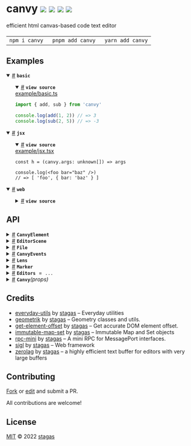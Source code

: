 

<h1>
canvy <a href="https://npmjs.org/package/canvy"><img src="https://img.shields.io/badge/npm-v1.1.0-F00.svg?colorA=000"/></a> <a href="src"><img src="https://img.shields.io/badge/loc-2,974-FFF.svg?colorA=000"/></a> <a href="https://cdn.jsdelivr.net/npm/canvy@1.1.0/dist/canvy.min.js"><img src="https://img.shields.io/badge/brotli-39.3K-333.svg?colorA=000"/></a> <a href="LICENSE"><img src="https://img.shields.io/badge/license-MIT-F0B.svg?colorA=000"/></a>
</h1>

<p></p>

efficient html canvas-based code text editor

<h4>
<table><tr><td title="Triple click to select and copy paste">
<code>npm i canvy </code>
</td><td title="Triple click to select and copy paste">
<code>pnpm add canvy </code>
</td><td title="Triple click to select and copy paste">
<code>yarn add canvy</code>
</td></tr></table>
</h4>

## Examples

<details id="example$basic" title="basic" open><summary><span><a href="#example$basic">#</a></span>  <code><strong>basic</strong></code></summary>  <ul>    <details id="source$basic" title="basic source code" open><summary><span><a href="#source$basic">#</a></span>  <code><strong>view source</strong></code></summary>  <a href="example/basic.ts">example/basic.ts</a>  <p>

```ts
import { add, sub } from 'canvy'

console.log(add(1, 2)) // => 3
console.log(sub(2, 5)) // => -3
```

</p>
</details></ul></details><details id="example$jsx" title="jsx" open><summary><span><a href="#example$jsx">#</a></span>  <code><strong>jsx</strong></code></summary>  <ul>    <details id="source$jsx" title="jsx source code" open><summary><span><a href="#source$jsx">#</a></span>  <code><strong>view source</strong></code></summary>  <a href="example/jsx.tsx">example/jsx.tsx</a>  <p>

```tsx
const h = (canvy.args: unknown[]) => args

console.log(<foo bar="baz" />)
// => [ 'foo', { bar: 'baz' } ]
```

</p>
</details></ul></details><details id="example$web" title="web" open><summary><span><a href="#example$web">#</a></span>  <code><strong>web</strong></code></summary>  <ul>    <details id="source$web" title="web source code" ><summary><span><a href="#source$web">#</a></span>  <code><strong>view source</strong></code></summary>  <a href="example/web.tsx">example/web.tsx</a>  <p>

```tsx
/** @jsxImportSource sigl */
import $ from 'sigl'

import { CanvyElement, EditorScene, File } from 'canvy'

const scene = new EditorScene(document.body)

const Canvy = $.element(CanvyElement)

const canvy = {
  current: null as null | CanvyElement,
}

$.render(
  <Canvy
    ref={canvy}
    scene={scene}
    files={[
      new File({
        value: `\\ hello

\\ world

f()=sin(330);
`,
      }),
    ]}
  />,
  document.body
)

queueMicrotask(() => {
  canvy.current!.$.effect(({ worker }) => {
    worker.postMessage({
      call: 'onmarkers',
      markers: [
        { index: 4, size: 4 },
        { index: 10, size: 3 },
      ],
    })
  })
})
```

</p>
</details></ul></details>


## API

<p>  <details id="CanvyElement$64" title="Class" ><summary><span><a href="#CanvyElement$64">#</a></span>  <code><strong>CanvyElement</strong></code>    </summary>  <a href="src/editor.tsx#L130">src/editor.tsx#L130</a>  <ul>        <p>  <details id="constructor$65" title="Constructor" ><summary><span><a href="#constructor$65">#</a></span>  <code><strong>constructor</strong></code><em>(args)</em>    </summary>  <a href=""></a>  <ul>    <p>  <details id="new CanvyElement$66" title="ConstructorSignature" ><summary><span><a href="#new CanvyElement$66">#</a></span>  <code><strong>new CanvyElement</strong></code><em>()</em>    </summary>    <ul><p><a href="#CanvyElement$64">CanvyElement</a></p>      <p>  <details id="args$67" title="Parameter" ><summary><span><a href="#args$67">#</a></span>  <code><strong>args</strong></code>    </summary>    <ul><p>any  []</p>        </ul></details></p>  </ul></details></p>    </ul></details><details id="$$234" title="Property" ><summary><span><a href="#$$234">#</a></span>  <code><strong>$</strong></code>    </summary>  <a href=""></a>  <ul><p><span>Context</span>&lt;<a href="#CanvyElement$64">CanvyElement</a> &amp; <span>JsxContext</span>&lt;<a href="#CanvyElement$64">CanvyElement</a>&gt; &amp; {<p>    <details id="ctor$238" title="Parameter" ><summary><span><a href="#ctor$238">#</a></span>  <code><strong>ctor</strong></code>    </summary>    <ul><p><a href="#T$181">T</a></p>        </ul></details>  <p><strong></strong>&lt;<span>T</span><span>&nbsp;extends&nbsp;</span>     <span>Class</span>&lt;<a href="#T$181">T</a>&gt;&gt;<em>(ctor)</em>  &nbsp;=&gt;  <ul><span>CleanClass</span>&lt;<a href="#T$181">T</a>&gt;</ul></p>  <details id="ctx$241" title="Parameter" ><summary><span><a href="#ctx$241">#</a></span>  <code><strong>ctx</strong></code>    </summary>    <ul><p><a href="#T$184">T</a></p>        </ul></details>  <p><strong></strong>&lt;<span>T</span>&gt;<em>(ctx)</em>  &nbsp;=&gt;  <ul><span>ElementWrapper</span>&lt;<a href="#T$184">T</a>&gt;</ul></p>  <details id="ctx$244" title="Parameter" ><summary><span><a href="#ctx$244">#</a></span>  <code><strong>ctx</strong></code>    </summary>    <ul><p><a href="#T$187">T</a></p>        </ul></details>  <p><strong></strong>&lt;<span>T</span><span>&nbsp;extends&nbsp;</span>     <span>Reactive</span>&lt;any&gt;&gt;<em>(ctx)</em>  &nbsp;=&gt;  <ul><span>ReactiveWrapper</span>&lt;<a href="#T$187">T</a>&gt;</ul></p></p>} &amp; <span>__module</span> &amp; {<p>  <details id="Boolean$248" title="Property" ><summary><span><a href="#Boolean$248">#</a></span>  <code><strong>Boolean</strong></code>    </summary>  <a href=""></a>  <ul><p>undefined | boolean</p>        </ul></details><details id="Number$247" title="Property" ><summary><span><a href="#Number$247">#</a></span>  <code><strong>Number</strong></code>    </summary>  <a href=""></a>  <ul><p>undefined | number</p>        </ul></details><details id="String$246" title="Property" ><summary><span><a href="#String$246">#</a></span>  <code><strong>String</strong></code>    </summary>  <a href=""></a>  <ul><p>undefined | string</p>        </ul></details></p>}&gt;</p>        </ul></details><details id="_onblur$91" title="Property" ><summary><span><a href="#_onblur$91">#</a></span>  <code><strong>_onblur</strong></code>  <span><span>&nbsp;=&nbsp;</span>  <code>...</code></span>  </summary>  <a href="src/editor.tsx#L181">src/editor.tsx#L181</a>  <ul><p><details id="__type$92" title="Function" ><summary><span><a href="#__type$92">#</a></span>  <em>()</em>    </summary>    <ul>    <p>      <p><strong></strong><em>()</em>  &nbsp;=&gt;  <ul>void</ul></p></p>    </ul></details></p>        </ul></details><details id="_onchange$116" title="Property" ><summary><span><a href="#_onchange$116">#</a></span>  <code><strong>_onchange</strong></code>  <span><span>&nbsp;=&nbsp;</span>  <code>...</code></span>  </summary>  <a href="src/editor.tsx#L234">src/editor.tsx#L234</a>  <ul><p><details id="__type$117" title="Function" ><summary><span><a href="#__type$117">#</a></span>  <em>({ file })</em>    </summary>    <ul>    <p>    {<p>  <details id="file$121" title="Property" ><summary><span><a href="#file$121">#</a></span>  <code><strong>file</strong></code>    </summary>  <a href="src/editor.tsx#L235">src/editor.tsx#L235</a>  <ul><p><a href="#File$13">File</a></p>        </ul></details></p>}  <p><strong></strong><em>({ file })</em>  &nbsp;=&gt;  <ul>void</ul></p></p>    </ul></details></p>        </ul></details><details id="_onedit$110" title="Property" ><summary><span><a href="#_onedit$110">#</a></span>  <code><strong>_onedit</strong></code>  <span><span>&nbsp;=&nbsp;</span>  <code>...</code></span>  </summary>  <a href="src/editor.tsx#L224">src/editor.tsx#L224</a>  <ul><p><details id="__type$111" title="Function" ><summary><span><a href="#__type$111">#</a></span>  <em>({ file })</em>    </summary>    <ul>    <p>    {<p>  <details id="file$115" title="Property" ><summary><span><a href="#file$115">#</a></span>  <code><strong>file</strong></code>    </summary>  <a href="src/editor.tsx#L225">src/editor.tsx#L225</a>  <ul><p><a href="#File$13">File</a></p>        </ul></details></p>}  <p><strong></strong><em>({ file })</em>  &nbsp;=&gt;  <ul>void</ul></p></p>    </ul></details></p>        </ul></details><details id="_onentermarker$139" title="Property" ><summary><span><a href="#_onentermarker$139">#</a></span>  <code><strong>_onentermarker</strong></code>  <span><span>&nbsp;=&nbsp;</span>  <code>...</code></span>  </summary>  <a href="src/editor.tsx#L266">src/editor.tsx#L266</a>  <ul><p><details id="__type$140" title="Function" ><summary><span><a href="#__type$140">#</a></span>  <em>({ marker, markerIndex })</em>    </summary>    <ul>    <p>    {<p>  <details id="marker$145" title="Property" ><summary><span><a href="#marker$145">#</a></span>  <code><strong>marker</strong></code>    </summary>  <a href="src/editor.tsx#L267">src/editor.tsx#L267</a>  <ul><p><a href="#Marker$4">Marker</a></p>        </ul></details><details id="markerIndex$144" title="Property" ><summary><span><a href="#markerIndex$144">#</a></span>  <code><strong>markerIndex</strong></code>    </summary>  <a href="src/editor.tsx#L267">src/editor.tsx#L267</a>  <ul><p>number</p>        </ul></details></p>}  <p><strong></strong><em>({ marker, markerIndex })</em>  &nbsp;=&gt;  <ul>void</ul></p></p>    </ul></details></p>        </ul></details><details id="_onfocus$94" title="Property" ><summary><span><a href="#_onfocus$94">#</a></span>  <code><strong>_onfocus</strong></code>  <span><span>&nbsp;=&nbsp;</span>  <code>...</code></span>  </summary>  <a href="src/editor.tsx#L189">src/editor.tsx#L189</a>  <ul><p><details id="__type$95" title="Function" ><summary><span><a href="#__type$95">#</a></span>  <em>({ id })</em>    </summary>    <ul>    <p>    {<p>  <details id="id$99" title="Property" ><summary><span><a href="#id$99">#</a></span>  <code><strong>id</strong></code>    </summary>  <a href="src/editor.tsx#L190">src/editor.tsx#L190</a>  <ul><p>string</p>        </ul></details></p>}  <p><strong></strong><em>({ id })</em>  &nbsp;=&gt;  <ul>void</ul></p></p>    </ul></details></p>        </ul></details><details id="_onfontsize$122" title="Property" ><summary><span><a href="#_onfontsize$122">#</a></span>  <code><strong>_onfontsize</strong></code>  <span><span>&nbsp;=&nbsp;</span>  <code>...</code></span>  </summary>  <a href="src/editor.tsx#L244">src/editor.tsx#L244</a>  <ul><p><details id="__type$123" title="Function" ><summary><span><a href="#__type$123">#</a></span>  <em>({ fontSize })</em>    </summary>    <ul>    <p>    {<p>  <details id="fontSize$127" title="Property" ><summary><span><a href="#fontSize$127">#</a></span>  <code><strong>fontSize</strong></code>    </summary>  <a href="src/editor.tsx#L245">src/editor.tsx#L245</a>  <ul><p>number</p>        </ul></details></p>}  <p><strong></strong><em>({ fontSize })</em>  &nbsp;=&gt;  <ul>void</ul></p></p>    </ul></details></p>        </ul></details><details id="_onleavemarker$146" title="Property" ><summary><span><a href="#_onleavemarker$146">#</a></span>  <code><strong>_onleavemarker</strong></code>  <span><span>&nbsp;=&nbsp;</span>  <code>...</code></span>  </summary>  <a href="src/editor.tsx#L275">src/editor.tsx#L275</a>  <ul><p><details id="__type$147" title="Function" ><summary><span><a href="#__type$147">#</a></span>  <em>({ marker, markerIndex })</em>    </summary>    <ul>    <p>    {<p>  <details id="marker$151" title="Property" ><summary><span><a href="#marker$151">#</a></span>  <code><strong>marker</strong></code>    </summary>  <a href="src/editor.tsx#L276">src/editor.tsx#L276</a>  <ul><p><a href="#Marker$4">Marker</a></p>        </ul></details><details id="markerIndex$152" title="Property" ><summary><span><a href="#markerIndex$152">#</a></span>  <code><strong>markerIndex</strong></code>    </summary>  <a href="src/editor.tsx#L276">src/editor.tsx#L276</a>  <ul><p>number</p>        </ul></details></p>}  <p><strong></strong><em>({ marker, markerIndex })</em>  &nbsp;=&gt;  <ul>void</ul></p></p>    </ul></details></p>        </ul></details><details id="_onresize$100" title="Property" ><summary><span><a href="#_onresize$100">#</a></span>  <code><strong>_onresize</strong></code>  <span><span>&nbsp;=&nbsp;</span>  <code>...</code></span>  </summary>  <a href="src/editor.tsx#L203">src/editor.tsx#L203</a>  <ul><p><details id="__type$101" title="Function" ><summary><span><a href="#__type$101">#</a></span>  <em>(any)</em>    </summary>    <ul>    <p>    any  <p><strong></strong><em>(any)</em>  &nbsp;=&gt;  <ul>void</ul></p></p>    </ul></details></p>        </ul></details><details id="_onselection$104" title="Property" ><summary><span><a href="#_onselection$104">#</a></span>  <code><strong>_onselection</strong></code>  <span><span>&nbsp;=&nbsp;</span>  <code>...</code></span>  </summary>  <a href="src/editor.tsx#L208">src/editor.tsx#L208</a>  <ul><p><details id="__type$105" title="Function" ><summary><span><a href="#__type$105">#</a></span>  <em>({ text })</em>    </summary>    <ul>    <p>    {<p>  <details id="text$109" title="Property" ><summary><span><a href="#text$109">#</a></span>  <code><strong>text</strong></code>    </summary>  <a href="src/editor.tsx#L209">src/editor.tsx#L209</a>  <ul><p>string</p>        </ul></details></p>}  <p><strong></strong><em>({ text })</em>  &nbsp;=&gt;  <ul>void</ul></p></p>    </ul></details></p>        </ul></details><details id="_onsnapshot$129" title="Property" ><summary><span><a href="#_onsnapshot$129">#</a></span>  <code><strong>_onsnapshot</strong></code>  <span><span>&nbsp;=&nbsp;</span>  <code>...</code></span>  </summary>  <a href="src/editor.tsx#L252">src/editor.tsx#L252</a>  <ul><p><details id="__type$130" title="Function" ><summary><span><a href="#__type$130">#</a></span>  <em>(snapshot)</em>    </summary>    <ul>    <p>    <details id="snapshot$132" title="Parameter" ><summary><span><a href="#snapshot$132">#</a></span>  <code><strong>snapshot</strong></code>    </summary>    <ul><p>any</p>        </ul></details>  <p><strong></strong><em>(snapshot)</em>  &nbsp;=&gt;  <ul>void</ul></p></p>    </ul></details></p>        </ul></details><details id="canvas$82" title="Property" ><summary><span><a href="#canvas$82">#</a></span>  <code><strong>canvas</strong></code>    </summary>  <a href="src/editor.tsx#L169">src/editor.tsx#L169</a>  <ul><p><span>HTMLCanvasElement</span></p>        </ul></details><details id="caret$72" title="Property" ><summary><span><a href="#caret$72">#</a></span>  <code><strong>caret</strong></code>    </summary>  <a href="src/editor.tsx#L141">src/editor.tsx#L141</a>  <ul><p>any</p>        </ul></details><details id="computedRect$204" title="Property" ><summary><span><a href="#computedRect$204">#</a></span>  <code><strong>computedRect</strong></code>    </summary>  <a href=""></a>  <ul><p><span>Rect</span></p>        </ul></details><details id="context$249" title="Property" ><summary><span><a href="#context$249">#</a></span>  <code><strong>context</strong></code>    </summary>  <a href=""></a>  <ul><p><span>ContextClass</span>&lt;<a href="#CanvyElement$64">CanvyElement</a> &amp; <span>JsxContext</span>&lt;<a href="#CanvyElement$64">CanvyElement</a>&gt; &amp; {<p>    <details id="ctor$253" title="Parameter" ><summary><span><a href="#ctor$253">#</a></span>  <code><strong>ctor</strong></code>    </summary>    <ul><p><a href="#T$181">T</a></p>        </ul></details>  <p><strong></strong>&lt;<span>T</span><span>&nbsp;extends&nbsp;</span>     <span>Class</span>&lt;<a href="#T$181">T</a>&gt;&gt;<em>(ctor)</em>  &nbsp;=&gt;  <ul><span>CleanClass</span>&lt;<a href="#T$181">T</a>&gt;</ul></p>  <details id="ctx$256" title="Parameter" ><summary><span><a href="#ctx$256">#</a></span>  <code><strong>ctx</strong></code>    </summary>    <ul><p><a href="#T$184">T</a></p>        </ul></details>  <p><strong></strong>&lt;<span>T</span>&gt;<em>(ctx)</em>  &nbsp;=&gt;  <ul><span>ElementWrapper</span>&lt;<a href="#T$184">T</a>&gt;</ul></p>  <details id="ctx$259" title="Parameter" ><summary><span><a href="#ctx$259">#</a></span>  <code><strong>ctx</strong></code>    </summary>    <ul><p><a href="#T$187">T</a></p>        </ul></details>  <p><strong></strong>&lt;<span>T</span><span>&nbsp;extends&nbsp;</span>     <span>Reactive</span>&lt;any&gt;&gt;<em>(ctx)</em>  &nbsp;=&gt;  <ul><span>ReactiveWrapper</span>&lt;<a href="#T$187">T</a>&gt;</ul></p></p>} &amp; <span>__module</span> &amp; {<p>  <details id="Boolean$263" title="Property" ><summary><span><a href="#Boolean$263">#</a></span>  <code><strong>Boolean</strong></code>    </summary>  <a href=""></a>  <ul><p>undefined | boolean</p>        </ul></details><details id="Number$262" title="Property" ><summary><span><a href="#Number$262">#</a></span>  <code><strong>Number</strong></code>    </summary>  <a href=""></a>  <ul><p>undefined | number</p>        </ul></details><details id="String$261" title="Property" ><summary><span><a href="#String$261">#</a></span>  <code><strong>String</strong></code>    </summary>  <a href=""></a>  <ul><p>undefined | string</p>        </ul></details></p>}&gt;</p>        </ul></details><details id="debug$281" title="Property" ><summary><span><a href="#debug$281">#</a></span>  <code><strong>debug</strong></code>    </summary>  <a href=""></a>  <ul><p>boolean</p>        </ul></details><details id="dispatch$206" title="Property" ><summary><span><a href="#dispatch$206">#</a></span>  <code><strong>dispatch</strong></code>    </summary>  <a href=""></a>  <ul><p><span>Dispatch</span>&lt;<details id="__type$207" title="Function" ><summary><span><a href="#__type$207">#</a></span>  <em>(name, detail, init)</em>    </summary>    <ul>    <p>    <details id="name$211" title="Parameter" ><summary><span><a href="#name$211">#</a></span>  <code><strong>name</strong></code>    </summary>    <ul><p><span>Event</span> | <span>Narrow</span>&lt;<a href="#K$209">K</a>, string&gt;</p>        </ul></details><details id="detail$212" title="Parameter" ><summary><span><a href="#detail$212">#</a></span>  <code><strong>detail</strong></code>    </summary>    <ul><p><a href="#E$210">E</a></p>        </ul></details><details id="init$213" title="Parameter" ><summary><span><a href="#init$213">#</a></span>  <code><strong>init</strong></code>    </summary>    <ul><p><span>CustomEventInit</span>&lt;any&gt;</p>        </ul></details>  <p><strong></strong>&lt;<span>K</span>, <span>E</span>&gt;<em>(name, detail, init)</em>  &nbsp;=&gt;  <ul>any</ul></p></p>    </ul></details>&gt;</p>        </ul></details><details id="editor$74" title="Property" ><summary><span><a href="#editor$74">#</a></span>  <code><strong>editor</strong></code>    </summary>  <a href="src/editor.tsx#L144">src/editor.tsx#L144</a>  <ul><p><span>Editor</span></p>        </ul></details><details id="files$79" title="Property" ><summary><span><a href="#files$79">#</a></span>  <code><strong>files</strong></code>  <span><span>&nbsp;=&nbsp;</span>  <code>[]</code></span>  </summary>  <a href="src/editor.tsx#L164">src/editor.tsx#L164</a>  <ul><p><a href="#File$13">File</a>  []</p>        </ul></details><details id="fixed$205" title="Property" ><summary><span><a href="#fixed$205">#</a></span>  <code><strong>fixed</strong></code>    </summary>  <a href=""></a>  <ul><p>boolean</p>        </ul></details><details id="focused$69" title="Property" ><summary><span><a href="#focused$69">#</a></span>  <code><strong>focused</strong></code>  <span><span>&nbsp;=&nbsp;</span>  <code>false</code></span>  </summary>  <a href="src/editor.tsx#L135">src/editor.tsx#L135</a>  <ul><p>boolean</p>        </ul></details><details id="focusedFile$80" title="Property" ><summary><span><a href="#focusedFile$80">#</a></span>  <code><strong>focusedFile</strong></code>  <span><span>&nbsp;=&nbsp;</span>  <code>...</code></span>  </summary>  <a href="src/editor.tsx#L165">src/editor.tsx#L165</a>  <ul><p><a href="#File$13">File</a></p>        </ul></details><details id="font$83" title="Property" ><summary><span><a href="#font$83">#</a></span>  <code><strong>font</strong></code>    </summary>  <a href="src/editor.tsx#L170">src/editor.tsx#L170</a>  <ul><p>string</p>        </ul></details><details id="fontSize$68" title="Property" ><summary><span><a href="#fontSize$68">#</a></span>  <code><strong>fontSize</strong></code>  <span><span>&nbsp;=&nbsp;</span>  <code>11</code></span>  </summary>  <a href="src/editor.tsx#L134">src/editor.tsx#L134</a>  <ul><p>number</p>        </ul></details><details id="host$233" title="Property" ><summary><span><a href="#host$233">#</a></span>  <code><strong>host</strong></code>    </summary>  <a href=""></a>  <ul><p><a href="#CanvyElement$64">CanvyElement</a></p>        </ul></details><details id="hoveringMarker$138" title="Property" ><summary><span><a href="#hoveringMarker$138">#</a></span>  <code><strong>hoveringMarker</strong></code>    </summary>  <a href="src/editor.tsx#L264">src/editor.tsx#L264</a>  <ul><p><code>null</code> | <a href="#Marker$4">Marker</a></p>        </ul></details><details id="hoveringMarkerIndex$137" title="Property" ><summary><span><a href="#hoveringMarkerIndex$137">#</a></span>  <code><strong>hoveringMarkerIndex</strong></code>    </summary>  <a href="src/editor.tsx#L263">src/editor.tsx#L263</a>  <ul><p><code>null</code> | number</p>        </ul></details><details id="initialValue$70" title="Property" ><summary><span><a href="#initialValue$70">#</a></span>  <code><strong>initialValue</strong></code>    </summary>  <a href="src/editor.tsx#L137">src/editor.tsx#L137</a>  <ul><p>string</p>        </ul></details><details id="isVisible$76" title="Property" ><summary><span><a href="#isVisible$76">#</a></span>  <code><strong>isVisible</strong></code>  <span><span>&nbsp;=&nbsp;</span>  <code>true</code></span>  </summary>  <a href="src/editor.tsx#L147">src/editor.tsx#L147</a>  <ul><p>boolean</p>        </ul></details><details id="layout$202" title="Property" ><summary><span><a href="#layout$202">#</a></span>  <code><strong>layout</strong></code>    </summary>  <a href=""></a>  <ul><p><span>LayoutMixin</span></p>        </ul></details><details id="layoutRect$203" title="Property" ><summary><span><a href="#layoutRect$203">#</a></span>  <code><strong>layoutRect</strong></code>    </summary>  <a href=""></a>  <ul><p><span>Rect</span></p>        </ul></details><details id="matrix$201" title="Property" ><summary><span><a href="#matrix$201">#</a></span>  <code><strong>matrix</strong></code>    </summary>  <a href=""></a>  <ul><p><span>Matrix</span></p>        </ul></details><details id="onedit$218" title="Property" ><summary><span><a href="#onedit$218">#</a></span>  <code><strong>onedit</strong></code>    </summary>    <ul><p><span>EventHandler</span>&lt;<a href="#CanvyElement$64">CanvyElement</a>, <span>CustomEvent</span>&lt;any&gt;&gt;</p>        </ul></details><details id="onentermarker$219" title="Property" ><summary><span><a href="#onentermarker$219">#</a></span>  <code><strong>onentermarker</strong></code>    </summary>    <ul><p><span>EventHandler</span>&lt;<a href="#CanvyElement$64">CanvyElement</a>, <span>CustomEvent</span>&lt;{<p>  <details id="marker$221" title="Property" ><summary><span><a href="#marker$221">#</a></span>  <code><strong>marker</strong></code>    </summary>  <a href="src/editor.tsx#L124">src/editor.tsx#L124</a>  <ul><p><a href="#Marker$4">Marker</a></p>        </ul></details><details id="markerIndex$222" title="Property" ><summary><span><a href="#markerIndex$222">#</a></span>  <code><strong>markerIndex</strong></code>    </summary>  <a href="src/editor.tsx#L124">src/editor.tsx#L124</a>  <ul><p>number</p>        </ul></details></p>}&gt;&gt;</p>        </ul></details><details id="onevent$229" title="Property" ><summary><span><a href="#onevent$229">#</a></span>  <code><strong>onevent</strong></code>    </summary>    <ul><p><span>EventHandler</span>&lt;<a href="#CanvyElement$64">CanvyElement</a>, <span>CustomEvent</span>&lt;{<p>  <details id="data$232" title="Property" ><summary><span><a href="#data$232">#</a></span>  <code><strong>data</strong></code>    </summary>  <a href="src/editor.tsx#L126">src/editor.tsx#L126</a>  <ul><p>any</p>        </ul></details><details id="name$231" title="Property" ><summary><span><a href="#name$231">#</a></span>  <code><strong>name</strong></code>    </summary>  <a href="src/editor.tsx#L126">src/editor.tsx#L126</a>  <ul><p>string</p>        </ul></details></p>}&gt;&gt;</p>        </ul></details><details id="onleavemarker$223" title="Property" ><summary><span><a href="#onleavemarker$223">#</a></span>  <code><strong>onleavemarker</strong></code>    </summary>    <ul><p><span>EventHandler</span>&lt;<a href="#CanvyElement$64">CanvyElement</a>, <span>CustomEvent</span>&lt;{<p>  <details id="marker$225" title="Property" ><summary><span><a href="#marker$225">#</a></span>  <code><strong>marker</strong></code>    </summary>  <a href="src/editor.tsx#L125">src/editor.tsx#L125</a>  <ul><p><a href="#Marker$4">Marker</a></p>        </ul></details><details id="markerIndex$226" title="Property" ><summary><span><a href="#markerIndex$226">#</a></span>  <code><strong>markerIndex</strong></code>    </summary>  <a href="src/editor.tsx#L125">src/editor.tsx#L125</a>  <ul><p>number</p>        </ul></details></p>}&gt;&gt;</p>        </ul></details><details id="onmounted$227" title="Property" ><summary><span><a href="#onmounted$227">#</a></span>  <code><strong>onmounted</strong></code>    </summary>    <ul><p><span>EventHandler</span>&lt;<a href="#CanvyElement$64">CanvyElement</a>, <span>CustomEvent</span>&lt;any&gt;&gt;</p>        </ul></details><details id="onunmounted$228" title="Property" ><summary><span><a href="#onunmounted$228">#</a></span>  <code><strong>onunmounted</strong></code>    </summary>    <ul><p><span>EventHandler</span>&lt;<a href="#CanvyElement$64">CanvyElement</a>, <span>CustomEvent</span>&lt;any&gt;&gt;</p>        </ul></details><details id="pixelRatio$75" title="Property" ><summary><span><a href="#pixelRatio$75">#</a></span>  <code><strong>pixelRatio</strong></code>  <span><span>&nbsp;=&nbsp;</span>  <code>window.devicePixelRatio</code></span>  </summary>  <a href="src/editor.tsx#L146">src/editor.tsx#L146</a>  <ul><p>number</p>        </ul></details><details id="pos$200" title="Property" ><summary><span><a href="#pos$200">#</a></span>  <code><strong>pos</strong></code>    </summary>  <a href=""></a>  <ul><p><span>Point</span></p>        </ul></details><details id="preventUnmount$282" title="Property" ><summary><span><a href="#preventUnmount$282">#</a></span>  <code><strong>preventUnmount</strong></code>    </summary>  <a href=""></a>  <ul><p>boolean</p>        </ul></details><details id="ready$81" title="Property" ><summary><span><a href="#ready$81">#</a></span>  <code><strong>ready</strong></code>  <span><span>&nbsp;=&nbsp;</span>  <code>false</code></span>  </summary>  <a href="src/editor.tsx#L167">src/editor.tsx#L167</a>  <ul><p>boolean</p>        </ul></details><details id="rect$197" title="Property" ><summary><span><a href="#rect$197">#</a></span>  <code><strong>rect</strong></code>    </summary>  <a href=""></a>  <ul><p><span>Rect</span></p>        </ul></details><details id="replaceChunk$153" title="Property" ><summary><span><a href="#replaceChunk$153">#</a></span>  <code><strong>replaceChunk</strong></code>  <span><span>&nbsp;=&nbsp;</span>  <code>...</code></span>  </summary>  <a href="src/editor.tsx#L283">src/editor.tsx#L283</a>  <ul><p><details id="__type$154" title="Function" ><summary><span><a href="#__type$154">#</a></span>  <em>({ code, end, start, text })</em>    </summary>    <ul>    <p>    <details id="params$156" title="Parameter" ><summary><span><a href="#params$156">#</a></span>  <code><strong>params</strong></code>    </summary>    <ul><p>{<p>  <details id="code$161" title="Property" ><summary><span><a href="#code$161">#</a></span>  <code><strong>code</strong></code>    </summary>  <a href="src/editor.tsx#L283">src/editor.tsx#L283</a>  <ul><p>string</p>        </ul></details><details id="end$159" title="Property" ><summary><span><a href="#end$159">#</a></span>  <code><strong>end</strong></code>    </summary>  <a href="src/editor.tsx#L283">src/editor.tsx#L283</a>  <ul><p>number</p>        </ul></details><details id="start$158" title="Property" ><summary><span><a href="#start$158">#</a></span>  <code><strong>start</strong></code>    </summary>  <a href="src/editor.tsx#L283">src/editor.tsx#L283</a>  <ul><p>number</p>        </ul></details><details id="text$160" title="Property" ><summary><span><a href="#text$160">#</a></span>  <code><strong>text</strong></code>    </summary>  <a href="src/editor.tsx#L283">src/editor.tsx#L283</a>  <ul><p>string</p>        </ul></details></p>}</p>        </ul></details>  <p><strong></strong><em>({ code, end, start, text })</em>  &nbsp;=&gt;  <ul>void</ul></p></p>    </ul></details></p>        </ul></details><details id="scale$198" title="Property" ><summary><span><a href="#scale$198">#</a></span>  <code><strong>scale</strong></code>    </summary>  <a href=""></a>  <ul><p>number</p>        </ul></details><details id="scene$73" title="Property" ><summary><span><a href="#scene$73">#</a></span>  <code><strong>scene</strong></code>    </summary>  <a href="src/editor.tsx#L142">src/editor.tsx#L142</a>  <ul><p><a href="#EditorScene$288">EditorScene</a></p>        </ul></details><details id="setFromSnapshot$133" title="Property" ><summary><span><a href="#setFromSnapshot$133">#</a></span>  <code><strong>setFromSnapshot</strong></code>  <span><span>&nbsp;=&nbsp;</span>  <code>...</code></span>  </summary>  <a href="src/editor.tsx#L259">src/editor.tsx#L259</a>  <ul><p><details id="__type$134" title="Function" ><summary><span><a href="#__type$134">#</a></span>  <em>(snapshot)</em>    </summary>    <ul>    <p>    <details id="snapshot$136" title="Parameter" ><summary><span><a href="#snapshot$136">#</a></span>  <code><strong>snapshot</strong></code>    </summary>    <ul><p>any</p>        </ul></details>  <p><strong></strong><em>(snapshot)</em>  &nbsp;=&gt;  <ul>void</ul></p></p>    </ul></details></p>        </ul></details><details id="setLenses$166" title="Property" ><summary><span><a href="#setLenses$166">#</a></span>  <code><strong>setLenses</strong></code>  <span><span>&nbsp;=&nbsp;</span>  <code>...</code></span>  </summary>  <a href="src/editor.tsx#L292">src/editor.tsx#L292</a>  <ul><p><details id="__type$167" title="Function" ><summary><span><a href="#__type$167">#</a></span>  <em>(lenses)</em>    </summary>    <ul>    <p>    <details id="lenses$169" title="Parameter" ><summary><span><a href="#lenses$169">#</a></span>  <code><strong>lenses</strong></code>    </summary>    <ul><p><a href="#Lens$1">Lens</a>  []</p>        </ul></details>  <p><strong></strong><em>(lenses)</em>  &nbsp;=&gt;  <ul>void</ul></p></p>    </ul></details></p>        </ul></details><details id="setMarkers$162" title="Property" ><summary><span><a href="#setMarkers$162">#</a></span>  <code><strong>setMarkers</strong></code>  <span><span>&nbsp;=&nbsp;</span>  <code>...</code></span>  </summary>  <a href="src/editor.tsx#L288">src/editor.tsx#L288</a>  <ul><p><details id="__type$163" title="Function" ><summary><span><a href="#__type$163">#</a></span>  <em>(markers)</em>    </summary>    <ul>    <p>    <details id="markers$165" title="Parameter" ><summary><span><a href="#markers$165">#</a></span>  <code><strong>markers</strong></code>    </summary>    <ul><p><a href="#Marker$4">Marker</a>  []</p>        </ul></details>  <p><strong></strong><em>(markers)</em>  &nbsp;=&gt;  <ul>void</ul></p></p>    </ul></details></p>        </ul></details><details id="setValue$170" title="Property" ><summary><span><a href="#setValue$170">#</a></span>  <code><strong>setValue</strong></code>  <span><span>&nbsp;=&nbsp;</span>  <code>...</code></span>  </summary>  <a href="src/editor.tsx#L296">src/editor.tsx#L296</a>  <ul><p><details id="__type$171" title="Function" ><summary><span><a href="#__type$171">#</a></span>  <em>(value, clearHistory, scrollToTop)</em>    </summary>    <ul>    <p>    <details id="value$173" title="Parameter" ><summary><span><a href="#value$173">#</a></span>  <code><strong>value</strong></code>    </summary>    <ul><p>string</p>        </ul></details><details id="clearHistory$174" title="Parameter" ><summary><span><a href="#clearHistory$174">#</a></span>  <code><strong>clearHistory</strong></code>    </summary>    <ul><p>boolean</p>        </ul></details><details id="scrollToTop$175" title="Parameter" ><summary><span><a href="#scrollToTop$175">#</a></span>  <code><strong>scrollToTop</strong></code>    </summary>    <ul><p>boolean</p>        </ul></details>  <p><strong></strong><em>(value, clearHistory, scrollToTop)</em>  &nbsp;=&gt;  <ul>void</ul></p></p>    </ul></details></p>        </ul></details><details id="singleComment$71" title="Property" ><summary><span><a href="#singleComment$71">#</a></span>  <code><strong>singleComment</strong></code>  <span><span>&nbsp;=&nbsp;</span>  <code>'//'</code></span>  </summary>  <a href="src/editor.tsx#L139">src/editor.tsx#L139</a>  <ul><p>string</p>        </ul></details><details id="size$199" title="Property" ><summary><span><a href="#size$199">#</a></span>  <code><strong>size</strong></code>    </summary>  <a href=""></a>  <ul><p><span>Point</span></p>        </ul></details><details id="snapshot$128" title="Property" ><summary><span><a href="#snapshot$128">#</a></span>  <code><strong>snapshot</strong></code>    </summary>  <a href="src/editor.tsx#L250">src/editor.tsx#L250</a>  <ul><p>any</p>        </ul></details><details id="value$77" title="Accessor" ><summary><span><a href="#value$77">#</a></span>  <code><strong>value</strong></code>    </summary>  <a href="src/editor.tsx#L149">src/editor.tsx#L149</a>  <ul>        </ul></details><details id="_ondraw$89" title="Method" ><summary><span><a href="#_ondraw$89">#</a></span>  <code><strong>_ondraw</strong></code><em>()</em>    </summary>  <a href="src/editor.tsx#L178">src/editor.tsx#L178</a>  <ul>    <p>      <p><strong>_ondraw</strong><em>()</em>  &nbsp;=&gt;  <ul>void</ul></p></p>    </ul></details><details id="_onready$87" title="Method" ><summary><span><a href="#_onready$87">#</a></span>  <code><strong>_onready</strong></code><em>()</em>    </summary>  <a href="src/editor.tsx#L175">src/editor.tsx#L175</a>  <ul>    <p>      <p><strong>_onready</strong><em>()</em>  &nbsp;=&gt;  <ul>void</ul></p></p>    </ul></details><details id="created$264" title="Method" ><summary><span><a href="#created$264">#</a></span>  <code><strong>created</strong></code><em>(ctx)</em>    </summary>  <a href=""></a>  <ul>    <p>    <details id="ctx$266" title="Parameter" ><summary><span><a href="#ctx$266">#</a></span>  <code><strong>ctx</strong></code>    </summary>    <ul><p><span>Context</span>&lt;<a href="#CanvyElement$64">CanvyElement</a> &amp; <span>JsxContext</span>&lt;<a href="#CanvyElement$64">CanvyElement</a>&gt; &amp; {<p>    <details id="ctor$270" title="Parameter" ><summary><span><a href="#ctor$270">#</a></span>  <code><strong>ctor</strong></code>    </summary>    <ul><p><a href="#T$181">T</a></p>        </ul></details>  <p><strong></strong>&lt;<span>T</span><span>&nbsp;extends&nbsp;</span>     <span>Class</span>&lt;<a href="#T$181">T</a>&gt;&gt;<em>(ctor)</em>  &nbsp;=&gt;  <ul><span>CleanClass</span>&lt;<a href="#T$181">T</a>&gt;</ul></p>  <details id="ctx$273" title="Parameter" ><summary><span><a href="#ctx$273">#</a></span>  <code><strong>ctx</strong></code>    </summary>    <ul><p><a href="#T$184">T</a></p>        </ul></details>  <p><strong></strong>&lt;<span>T</span>&gt;<em>(ctx)</em>  &nbsp;=&gt;  <ul><span>ElementWrapper</span>&lt;<a href="#T$184">T</a>&gt;</ul></p>  <details id="ctx$276" title="Parameter" ><summary><span><a href="#ctx$276">#</a></span>  <code><strong>ctx</strong></code>    </summary>    <ul><p><a href="#T$187">T</a></p>        </ul></details>  <p><strong></strong>&lt;<span>T</span><span>&nbsp;extends&nbsp;</span>     <span>Reactive</span>&lt;any&gt;&gt;<em>(ctx)</em>  &nbsp;=&gt;  <ul><span>ReactiveWrapper</span>&lt;<a href="#T$187">T</a>&gt;</ul></p></p>} &amp; <span>__module</span> &amp; {<p>  <details id="Boolean$280" title="Property" ><summary><span><a href="#Boolean$280">#</a></span>  <code><strong>Boolean</strong></code>    </summary>  <a href=""></a>  <ul><p>undefined | boolean</p>        </ul></details><details id="Number$279" title="Property" ><summary><span><a href="#Number$279">#</a></span>  <code><strong>Number</strong></code>    </summary>  <a href=""></a>  <ul><p>undefined | number</p>        </ul></details><details id="String$278" title="Property" ><summary><span><a href="#String$278">#</a></span>  <code><strong>String</strong></code>    </summary>  <a href=""></a>  <ul><p>undefined | string</p>        </ul></details></p>}&gt;</p>        </ul></details>  <p><strong>created</strong><em>(ctx)</em>  &nbsp;=&gt;  <ul>void</ul></p></p>    </ul></details><details id="handleEvent$193" title="Method" ><summary><span><a href="#handleEvent$193">#</a></span>  <code><strong>handleEvent</strong></code><em>(eventName, data)</em>    </summary>  <a href="src/editor.tsx#L729">src/editor.tsx#L729</a>  <ul>    <p>    <details id="eventName$195" title="Parameter" ><summary><span><a href="#eventName$195">#</a></span>  <code><strong>eventName</strong></code>    </summary>    <ul><p>string</p>        </ul></details><details id="data$196" title="Parameter" ><summary><span><a href="#data$196">#</a></span>  <code><strong>data</strong></code>    </summary>    <ul><p>object</p>        </ul></details>  <p><strong>handleEvent</strong><em>(eventName, data)</em>  &nbsp;=&gt;  <ul>void</ul></p></p>    </ul></details><details id="mounted$176" title="Method" ><summary><span><a href="#mounted$176">#</a></span>  <code><strong>mounted</strong></code><em>($)</em>    </summary>  <a href="src/editor.tsx#L304">src/editor.tsx#L304</a>  <ul>    <p>    <details id="$$178" title="Parameter" ><summary><span><a href="#$$178">#</a></span>  <code><strong>$</strong></code>    </summary>    <ul><p><span>Context</span>&lt;<a href="#CanvyElement$64">CanvyElement</a> &amp; <span>JsxContext</span>&lt;<a href="#CanvyElement$64">CanvyElement</a>&gt; &amp; {<p>    <details id="ctor$182" title="Parameter" ><summary><span><a href="#ctor$182">#</a></span>  <code><strong>ctor</strong></code>    </summary>    <ul><p><a href="#T$181">T</a></p>        </ul></details>  <p><strong></strong>&lt;<span>T</span><span>&nbsp;extends&nbsp;</span>     <span>Class</span>&lt;<a href="#T$181">T</a>&gt;&gt;<em>(ctor)</em>  &nbsp;=&gt;  <ul><span>CleanClass</span>&lt;<a href="#T$181">T</a>&gt;</ul></p>  <details id="ctx$185" title="Parameter" ><summary><span><a href="#ctx$185">#</a></span>  <code><strong>ctx</strong></code>    </summary>    <ul><p><a href="#T$184">T</a></p>        </ul></details>  <p><strong></strong>&lt;<span>T</span>&gt;<em>(ctx)</em>  &nbsp;=&gt;  <ul><span>ElementWrapper</span>&lt;<a href="#T$184">T</a>&gt;</ul></p>  <details id="ctx$188" title="Parameter" ><summary><span><a href="#ctx$188">#</a></span>  <code><strong>ctx</strong></code>    </summary>    <ul><p><a href="#T$187">T</a></p>        </ul></details>  <p><strong></strong>&lt;<span>T</span><span>&nbsp;extends&nbsp;</span>     <span>Reactive</span>&lt;any&gt;&gt;<em>(ctx)</em>  &nbsp;=&gt;  <ul><span>ReactiveWrapper</span>&lt;<a href="#T$187">T</a>&gt;</ul></p></p>} &amp; <span>__module</span> &amp; {<p>  <details id="Boolean$192" title="Property" ><summary><span><a href="#Boolean$192">#</a></span>  <code><strong>Boolean</strong></code>    </summary>  <a href=""></a>  <ul><p>undefined | boolean</p>        </ul></details><details id="Number$191" title="Property" ><summary><span><a href="#Number$191">#</a></span>  <code><strong>Number</strong></code>    </summary>  <a href=""></a>  <ul><p>undefined | number</p>        </ul></details><details id="String$190" title="Property" ><summary><span><a href="#String$190">#</a></span>  <code><strong>String</strong></code>    </summary>  <a href=""></a>  <ul><p>undefined | string</p>        </ul></details></p>}&gt;</p>        </ul></details>  <p><strong>mounted</strong><em>($)</em>  &nbsp;=&gt;  <ul>void</ul></p></p>    </ul></details><details id="on$214" title="Method" ><summary><span><a href="#on$214">#</a></span>  <code><strong>on</strong></code><em>(name)</em>    </summary>  <a href=""></a>  <ul>    <p>    <details id="name$217" title="Parameter" ><summary><span><a href="#name$217">#</a></span>  <code><strong>name</strong></code>    </summary>    <ul><p><a href="#K$216">K</a></p>        </ul></details>  <p><strong>on</strong>&lt;<span>K</span>&gt;<em>(name)</em>  &nbsp;=&gt;  <ul><span>On</span>&lt;<span>Fn</span>&lt;[  <span>EventHandler</span>&lt;<a href="#CanvyElement$64">CanvyElement</a>, <span>LifecycleEvents</span> &amp; <a href="#CanvyEvents$50">CanvyEvents</a>  [<a href="#K$216">K</a>]&gt;  ], <span>Off</span>&gt;&gt;</ul></p></p>    </ul></details><details id="setCaret$84" title="Method" ><summary><span><a href="#setCaret$84">#</a></span>  <code><strong>setCaret</strong></code><em>(any)</em>    </summary>  <a href="src/editor.tsx#L172">src/editor.tsx#L172</a>  <ul>    <p>    any  <p><strong>setCaret</strong><em>(any)</em>  &nbsp;=&gt;  <ul>void</ul></p></p>    </ul></details><details id="toJSON$283" title="Method" ><summary><span><a href="#toJSON$283">#</a></span>  <code><strong>toJSON</strong></code><em>()</em>    </summary>  <a href=""></a>  <ul>    <p>      <p><strong>toJSON</strong><em>()</em>  &nbsp;=&gt;  <ul><span>Pick</span>&lt;<a href="#CanvyElement$64">CanvyElement</a>, keyof     <a href="#CanvyElement$64">CanvyElement</a>&gt;</ul></p></p>    </ul></details></p></ul></details><details id="EditorScene$288" title="Class" ><summary><span><a href="#EditorScene$288">#</a></span>  <code><strong>EditorScene</strong></code>    </summary>  <a href="src/editor-scene.ts#L6">src/editor-scene.ts#L6</a>  <ul>        <p>  <details id="constructor$289" title="Constructor" ><summary><span><a href="#constructor$289">#</a></span>  <code><strong>constructor</strong></code><em>(data)</em>    </summary>  <a href="src/editor-scene.ts#L28">src/editor-scene.ts#L28</a>  <ul>    <p>  <details id="new EditorScene$290" title="ConstructorSignature" ><summary><span><a href="#new EditorScene$290">#</a></span>  <code><strong>new EditorScene</strong></code><em>()</em>    </summary>    <ul><p><a href="#EditorScene$288">EditorScene</a></p>      <p>  <details id="data$291" title="Parameter" ><summary><span><a href="#data$291">#</a></span>  <code><strong>data</strong></code>    </summary>    <ul><p><span>Partial</span>&lt;<a href="#EditorScene$288">EditorScene</a>&gt;</p>        </ul></details></p>  </ul></details></p>    </ul></details><details id="$$329" title="Property" ><summary><span><a href="#$$329">#</a></span>  <code><strong>$</strong></code>    </summary>  <a href=""></a>  <ul><p><span>Context</span>&lt;<a href="#EditorScene$288">EditorScene</a> &amp; {<p>    <details id="ctor$333" title="Parameter" ><summary><span><a href="#ctor$333">#</a></span>  <code><strong>ctor</strong></code>    </summary>    <ul><p><a href="#T$181">T</a></p>        </ul></details>  <p><strong></strong>&lt;<span>T</span><span>&nbsp;extends&nbsp;</span>     <span>Class</span>&lt;<a href="#T$181">T</a>&gt;&gt;<em>(ctor)</em>  &nbsp;=&gt;  <ul><span>CleanClass</span>&lt;<a href="#T$181">T</a>&gt;</ul></p>  <details id="ctx$336" title="Parameter" ><summary><span><a href="#ctx$336">#</a></span>  <code><strong>ctx</strong></code>    </summary>    <ul><p><a href="#T$184">T</a></p>        </ul></details>  <p><strong></strong>&lt;<span>T</span>&gt;<em>(ctx)</em>  &nbsp;=&gt;  <ul><span>ElementWrapper</span>&lt;<a href="#T$184">T</a>&gt;</ul></p>  <details id="ctx$339" title="Parameter" ><summary><span><a href="#ctx$339">#</a></span>  <code><strong>ctx</strong></code>    </summary>    <ul><p><a href="#T$187">T</a></p>        </ul></details>  <p><strong></strong>&lt;<span>T</span><span>&nbsp;extends&nbsp;</span>     <span>Reactive</span>&lt;any&gt;&gt;<em>(ctx)</em>  &nbsp;=&gt;  <ul><span>ReactiveWrapper</span>&lt;<a href="#T$187">T</a>&gt;</ul></p></p>} &amp; <span>__module</span> &amp; {<p>  <details id="Boolean$343" title="Property" ><summary><span><a href="#Boolean$343">#</a></span>  <code><strong>Boolean</strong></code>    </summary>  <a href=""></a>  <ul><p>undefined | boolean</p>        </ul></details><details id="Number$342" title="Property" ><summary><span><a href="#Number$342">#</a></span>  <code><strong>Number</strong></code>    </summary>  <a href=""></a>  <ul><p>undefined | number</p>        </ul></details><details id="String$341" title="Property" ><summary><span><a href="#String$341">#</a></span>  <code><strong>String</strong></code>    </summary>  <a href=""></a>  <ul><p>undefined | string</p>        </ul></details></p>}&gt;</p>        </ul></details><details id="activeEditor$300" title="Property" ><summary><span><a href="#activeEditor$300">#</a></span>  <code><strong>activeEditor</strong></code>    </summary>  <a href="src/editor-scene.ts#L18">src/editor-scene.ts#L18</a>  <ul><p><code>null</code> | <a href="#CanvyElement$64">CanvyElement</a></p>        </ul></details><details id="caret$294" title="Property" ><summary><span><a href="#caret$294">#</a></span>  <code><strong>caret</strong></code>    </summary>  <a href="src/editor-scene.ts#L12">src/editor-scene.ts#L12</a>  <ul><p><code>null</code></p>        </ul></details><details id="context$344" title="Property" ><summary><span><a href="#context$344">#</a></span>  <code><strong>context</strong></code>    </summary>  <a href=""></a>  <ul><p><span>ContextClass</span>&lt;<a href="#EditorScene$288">EditorScene</a> &amp; {<p>    <details id="ctor$348" title="Parameter" ><summary><span><a href="#ctor$348">#</a></span>  <code><strong>ctor</strong></code>    </summary>    <ul><p><a href="#T$181">T</a></p>        </ul></details>  <p><strong></strong>&lt;<span>T</span><span>&nbsp;extends&nbsp;</span>     <span>Class</span>&lt;<a href="#T$181">T</a>&gt;&gt;<em>(ctor)</em>  &nbsp;=&gt;  <ul><span>CleanClass</span>&lt;<a href="#T$181">T</a>&gt;</ul></p>  <details id="ctx$351" title="Parameter" ><summary><span><a href="#ctx$351">#</a></span>  <code><strong>ctx</strong></code>    </summary>    <ul><p><a href="#T$184">T</a></p>        </ul></details>  <p><strong></strong>&lt;<span>T</span>&gt;<em>(ctx)</em>  &nbsp;=&gt;  <ul><span>ElementWrapper</span>&lt;<a href="#T$184">T</a>&gt;</ul></p>  <details id="ctx$354" title="Parameter" ><summary><span><a href="#ctx$354">#</a></span>  <code><strong>ctx</strong></code>    </summary>    <ul><p><a href="#T$187">T</a></p>        </ul></details>  <p><strong></strong>&lt;<span>T</span><span>&nbsp;extends&nbsp;</span>     <span>Reactive</span>&lt;any&gt;&gt;<em>(ctx)</em>  &nbsp;=&gt;  <ul><span>ReactiveWrapper</span>&lt;<a href="#T$187">T</a>&gt;</ul></p></p>} &amp; <span>__module</span> &amp; {<p>  <details id="Boolean$358" title="Property" ><summary><span><a href="#Boolean$358">#</a></span>  <code><strong>Boolean</strong></code>    </summary>  <a href=""></a>  <ul><p>undefined | boolean</p>        </ul></details><details id="Number$357" title="Property" ><summary><span><a href="#Number$357">#</a></span>  <code><strong>Number</strong></code>    </summary>  <a href=""></a>  <ul><p>undefined | number</p>        </ul></details><details id="String$356" title="Property" ><summary><span><a href="#String$356">#</a></span>  <code><strong>String</strong></code>    </summary>  <a href=""></a>  <ul><p>undefined | string</p>        </ul></details></p>}&gt;</p>        </ul></details><details id="editors$293" title="Property" ><summary><span><a href="#editors$293">#</a></span>  <code><strong>editors</strong></code>  <span><span>&nbsp;=&nbsp;</span>  <code>...</code></span>  </summary>  <a href="src/editor-scene.ts#L11">src/editor-scene.ts#L11</a>  <ul><p><span>ImmSet</span>&lt;<a href="#CanvyElement$64">CanvyElement</a>&gt;</p>        </ul></details><details id="fullEditor$301" title="Property" ><summary><span><a href="#fullEditor$301">#</a></span>  <code><strong>fullEditor</strong></code>    </summary>  <a href="src/editor-scene.ts#L19">src/editor-scene.ts#L19</a>  <ul><p><code>null</code> | <a href="#CanvyElement$64">CanvyElement</a></p>        </ul></details><details id="ignoredElements$299" title="Property" ><summary><span><a href="#ignoredElements$299">#</a></span>  <code><strong>ignoredElements</strong></code>  <span><span>&nbsp;=&nbsp;</span>  <code>[]</code></span>  </summary>  <a href="src/editor-scene.ts#L16">src/editor-scene.ts#L16</a>  <ul><p>any  []</p>        </ul></details><details id="isValidTarget$295" title="Property" ><summary><span><a href="#isValidTarget$295">#</a></span>  <code><strong>isValidTarget</strong></code>    </summary>  <a href="src/editor-scene.ts#L14">src/editor-scene.ts#L14</a>  <ul><p><details id="__type$296" title="Function" ><summary><span><a href="#__type$296">#</a></span>  <em>(el)</em>    </summary>    <ul>    <p>    <details id="el$298" title="Parameter" ><summary><span><a href="#el$298">#</a></span>  <code><strong>el</strong></code>    </summary>    <ul><p><span>HTMLElement</span></p>        </ul></details>  <p><strong></strong><em>(el)</em>  &nbsp;=&gt;  <ul>boolean</ul></p></p>    </ul></details></p>        </ul></details><details id="layout$302" title="Property" ><summary><span><a href="#layout$302">#</a></span>  <code><strong>layout</strong></code>    </summary>  <a href="src/editor-scene.ts#L21">src/editor-scene.ts#L21</a>  <ul><p>{<p>  <details id="pos$304" title="Property" ><summary><span><a href="#pos$304">#</a></span>  <code><strong>pos</strong></code>    </summary>  <a href="src/editor-scene.ts#L22">src/editor-scene.ts#L22</a>  <ul><p><span>Point</span></p>        </ul></details><details id="state$306" title="Property" ><summary><span><a href="#state$306">#</a></span>  <code><strong>state</strong></code>    </summary>  <a href="src/editor-scene.ts#L24">src/editor-scene.ts#L24</a>  <ul><p>any</p>        </ul></details><details id="viewFrameNormalRect$305" title="Property" ><summary><span><a href="#viewFrameNormalRect$305">#</a></span>  <code><strong>viewFrameNormalRect</strong></code>    </summary>  <a href="src/editor-scene.ts#L23">src/editor-scene.ts#L23</a>  <ul><p><span>Rect</span></p>        </ul></details><details id="viewMatrix$307" title="Property" ><summary><span><a href="#viewMatrix$307">#</a></span>  <code><strong>viewMatrix</strong></code>    </summary>  <a href="src/editor-scene.ts#L25">src/editor-scene.ts#L25</a>  <ul><p><span>Matrix</span></p>        </ul></details></p>}</p>        </ul></details><details id="selectionText$292" title="Property" ><summary><span><a href="#selectionText$292">#</a></span>  <code><strong>selectionText</strong></code>  <span><span>&nbsp;=&nbsp;</span>  <code>''</code></span>  </summary>  <a href="src/editor-scene.ts#L10">src/editor-scene.ts#L10</a>  <ul><p>string</p>        </ul></details><details id="self$328" title="Property" ><summary><span><a href="#self$328">#</a></span>  <code><strong>self</strong></code>    </summary>  <a href=""></a>  <ul><p><a href="#EditorScene$288">EditorScene</a></p>        </ul></details><details id="created$308" title="Method" ><summary><span><a href="#created$308">#</a></span>  <code><strong>created</strong></code><em>($)</em>    </summary>  <a href="src/editor-scene.ts#L32">src/editor-scene.ts#L32</a>  <ul>    <p>    <details id="$$310" title="Parameter" ><summary><span><a href="#$$310">#</a></span>  <code><strong>$</strong></code>    </summary>    <ul><p><span>Context</span>&lt;<a href="#EditorScene$288">EditorScene</a> &amp; {<p>    <details id="ctor$314" title="Parameter" ><summary><span><a href="#ctor$314">#</a></span>  <code><strong>ctor</strong></code>    </summary>    <ul><p><a href="#T$181">T</a></p>        </ul></details>  <p><strong></strong>&lt;<span>T</span><span>&nbsp;extends&nbsp;</span>     <span>Class</span>&lt;<a href="#T$181">T</a>&gt;&gt;<em>(ctor)</em>  &nbsp;=&gt;  <ul><span>CleanClass</span>&lt;<a href="#T$181">T</a>&gt;</ul></p>  <details id="ctx$317" title="Parameter" ><summary><span><a href="#ctx$317">#</a></span>  <code><strong>ctx</strong></code>    </summary>    <ul><p><a href="#T$184">T</a></p>        </ul></details>  <p><strong></strong>&lt;<span>T</span>&gt;<em>(ctx)</em>  &nbsp;=&gt;  <ul><span>ElementWrapper</span>&lt;<a href="#T$184">T</a>&gt;</ul></p>  <details id="ctx$320" title="Parameter" ><summary><span><a href="#ctx$320">#</a></span>  <code><strong>ctx</strong></code>    </summary>    <ul><p><a href="#T$187">T</a></p>        </ul></details>  <p><strong></strong>&lt;<span>T</span><span>&nbsp;extends&nbsp;</span>     <span>Reactive</span>&lt;any&gt;&gt;<em>(ctx)</em>  &nbsp;=&gt;  <ul><span>ReactiveWrapper</span>&lt;<a href="#T$187">T</a>&gt;</ul></p></p>} &amp; <span>__module</span> &amp; {<p>  <details id="Boolean$324" title="Property" ><summary><span><a href="#Boolean$324">#</a></span>  <code><strong>Boolean</strong></code>    </summary>  <a href=""></a>  <ul><p>undefined | boolean</p>        </ul></details><details id="Number$323" title="Property" ><summary><span><a href="#Number$323">#</a></span>  <code><strong>Number</strong></code>    </summary>  <a href=""></a>  <ul><p>undefined | number</p>        </ul></details><details id="String$322" title="Property" ><summary><span><a href="#String$322">#</a></span>  <code><strong>String</strong></code>    </summary>  <a href=""></a>  <ul><p>undefined | string</p>        </ul></details></p>}&gt;</p>        </ul></details>  <p><strong>created</strong><em>($)</em>  &nbsp;=&gt;  <ul>void</ul></p></p>    </ul></details><details id="destroy$359" title="Method" ><summary><span><a href="#destroy$359">#</a></span>  <code><strong>destroy</strong></code><em>()</em>    </summary>  <a href=""></a>  <ul>    <p>      <p><strong>destroy</strong><em>()</em>  &nbsp;=&gt;  <ul>void</ul></p></p>    </ul></details><details id="register$325" title="Method" ><summary><span><a href="#register$325">#</a></span>  <code><strong>register</strong></code><em>(editor)</em>    </summary>  <a href="src/editor-scene.ts#L309">src/editor-scene.ts#L309</a>  <ul>    <p>    <details id="editor$327" title="Parameter" ><summary><span><a href="#editor$327">#</a></span>  <code><strong>editor</strong></code>    </summary>    <ul><p><a href="#CanvyElement$64">CanvyElement</a></p>        </ul></details>  <p><strong>register</strong><em>(editor)</em>  &nbsp;=&gt;  <ul>void</ul></p></p>    </ul></details><details id="toJSON$361" title="Method" ><summary><span><a href="#toJSON$361">#</a></span>  <code><strong>toJSON</strong></code><em>()</em>    </summary>  <a href=""></a>  <ul>    <p>      <p><strong>toJSON</strong><em>()</em>  &nbsp;=&gt;  <ul><span>Pick</span>&lt;<a href="#EditorScene$288">EditorScene</a>, keyof     <a href="#EditorScene$288">EditorScene</a>&gt;</ul></p></p>    </ul></details></p></ul></details><details id="File$13" title="Class" ><summary><span><a href="#File$13">#</a></span>  <code><strong>File</strong></code>    </summary>  <a href="src/editor.tsx#L33">src/editor.tsx#L33</a>  <ul>        <p>  <details id="constructor$14" title="Constructor" ><summary><span><a href="#constructor$14">#</a></span>  <code><strong>constructor</strong></code><em>(data)</em>    </summary>  <a href="src/editor.tsx#L40">src/editor.tsx#L40</a>  <ul>    <p>  <details id="new File$15" title="ConstructorSignature" ><summary><span><a href="#new File$15">#</a></span>  <code><strong>new File</strong></code><em>()</em>    </summary>    <ul><p><a href="#File$13">File</a></p>      <p>  <details id="data$16" title="Parameter" ><summary><span><a href="#data$16">#</a></span>  <code><strong>data</strong></code>  <span><span>&nbsp;=&nbsp;</span>  <code>{}</code></span>  </summary>    <ul><p><span>Partial</span>&lt;<a href="#File$13">File</a>&gt;</p>        </ul></details></p>  </ul></details></p>    </ul></details><details id="canvy$20" title="Property" ><summary><span><a href="#canvy$20">#</a></span>  <code><strong>canvy</strong></code>    </summary>  <a href="src/editor.tsx#L37">src/editor.tsx#L37</a>  <ul><p><a href="#CanvyElement$64">CanvyElement</a></p>        </ul></details><details id="id$17" title="Property" ><summary><span><a href="#id$17">#</a></span>  <code><strong>id</strong></code>    </summary>  <a href="src/editor.tsx#L34">src/editor.tsx#L34</a>  <ul><p>string</p>        </ul></details><details id="previousId$21" title="Property" ><summary><span><a href="#previousId$21">#</a></span>  <code><strong>previousId</strong></code>    </summary>  <a href="src/editor.tsx#L38">src/editor.tsx#L38</a>  <ul><p>string</p>        </ul></details><details id="title$18" title="Property" ><summary><span><a href="#title$18">#</a></span>  <code><strong>title</strong></code>    </summary>  <a href="src/editor.tsx#L35">src/editor.tsx#L35</a>  <ul><p>string</p>        </ul></details><details id="value$19" title="Property" ><summary><span><a href="#value$19">#</a></span>  <code><strong>value</strong></code>    </summary>  <a href="src/editor.tsx#L36">src/editor.tsx#L36</a>  <ul><p>string</p>        </ul></details><details id="delete$44" title="Method" ><summary><span><a href="#delete$44">#</a></span>  <code><strong>delete</strong></code><em>()</em>    </summary>  <a href="src/editor.tsx#L83">src/editor.tsx#L83</a>  <ul>    <p>      <p><strong>delete</strong><em>()</em>  &nbsp;=&gt;  <ul>void</ul></p></p>    </ul></details><details id="focus$30" title="Method" ><summary><span><a href="#focus$30">#</a></span>  <code><strong>focus</strong></code><em>()</em>    </summary>  <a href="src/editor.tsx#L62">src/editor.tsx#L62</a>  <ul>    <p>      <p><strong>focus</strong><em>()</em>  &nbsp;=&gt;  <ul>void</ul></p></p>    </ul></details><details id="moveDown$48" title="Method" ><summary><span><a href="#moveDown$48">#</a></span>  <code><strong>moveDown</strong></code><em>()</em>    </summary>  <a href="src/editor.tsx#L109">src/editor.tsx#L109</a>  <ul>    <p>      <p><strong>moveDown</strong><em>()</em>  &nbsp;=&gt;  <ul>undefined | <a href="#File$13">File</a>  []</ul></p></p>    </ul></details><details id="moveUp$46" title="Method" ><summary><span><a href="#moveUp$46">#</a></span>  <code><strong>moveUp</strong></code><em>()</em>    </summary>  <a href="src/editor.tsx#L96">src/editor.tsx#L96</a>  <ul>    <p>      <p><strong>moveUp</strong><em>()</em>  &nbsp;=&gt;  <ul>undefined | <a href="#File$13">File</a>  []</ul></p></p>    </ul></details><details id="rename$41" title="Method" ><summary><span><a href="#rename$41">#</a></span>  <code><strong>rename</strong></code><em>(newTitle)</em>    </summary>  <a href="src/editor.tsx#L78">src/editor.tsx#L78</a>  <ul>    <p>    <details id="newTitle$43" title="Parameter" ><summary><span><a href="#newTitle$43">#</a></span>  <code><strong>newTitle</strong></code>    </summary>    <ul><p>string</p>        </ul></details>  <p><strong>rename</strong><em>(newTitle)</em>  &nbsp;=&gt;  <ul>void</ul></p></p>    </ul></details><details id="setColor$32" title="Method" ><summary><span><a href="#setColor$32">#</a></span>  <code><strong>setColor</strong></code><em>(color)</em>    </summary>  <a href="src/editor.tsx#L66">src/editor.tsx#L66</a>  <ul>    <p>    <details id="color$34" title="Parameter" ><summary><span><a href="#color$34">#</a></span>  <code><strong>color</strong></code>    </summary>    <ul><p>string</p>        </ul></details>  <p><strong>setColor</strong><em>(color)</em>  &nbsp;=&gt;  <ul>void</ul></p></p>    </ul></details><details id="setData$35" title="Method" ><summary><span><a href="#setData$35">#</a></span>  <code><strong>setData</strong></code><em>({ id, title })</em>    </summary>  <a href="src/editor.tsx#L70">src/editor.tsx#L70</a>  <ul>    <p>    <details id="data$37" title="Parameter" ><summary><span><a href="#data$37">#</a></span>  <code><strong>data</strong></code>    </summary>    <ul><p>{<p>  <details id="id$39" title="Property" ><summary><span><a href="#id$39">#</a></span>  <code><strong>id</strong></code>    </summary>  <a href="src/editor.tsx#L70">src/editor.tsx#L70</a>  <ul><p>string</p>        </ul></details><details id="title$40" title="Property" ><summary><span><a href="#title$40">#</a></span>  <code><strong>title</strong></code>    </summary>  <a href="src/editor.tsx#L70">src/editor.tsx#L70</a>  <ul><p>string</p>        </ul></details></p>}</p>        </ul></details>  <p><strong>setData</strong><em>({ id, title })</em>  &nbsp;=&gt;  <ul>void</ul></p></p>    </ul></details><details id="toJSON$22" title="Method" ><summary><span><a href="#toJSON$22">#</a></span>  <code><strong>toJSON</strong></code><em>()</em>    </summary>  <a href="src/editor.tsx#L47">src/editor.tsx#L47</a>  <ul>    <p>      <p><strong>toJSON</strong><em>()</em>  &nbsp;=&gt;  <ul>{<p>  <details id="id$25" title="Property" ><summary><span><a href="#id$25">#</a></span>  <code><strong>id</strong></code>  <span><span>&nbsp;=&nbsp;</span>  <code>...</code></span>  </summary>  <a href="src/editor.tsx#L49">src/editor.tsx#L49</a>  <ul><p>string</p>        </ul></details><details id="title$26" title="Property" ><summary><span><a href="#title$26">#</a></span>  <code><strong>title</strong></code>  <span><span>&nbsp;=&nbsp;</span>  <code>...</code></span>  </summary>  <a href="src/editor.tsx#L50">src/editor.tsx#L50</a>  <ul><p>string</p>        </ul></details><details id="value$27" title="Property" ><summary><span><a href="#value$27">#</a></span>  <code><strong>value</strong></code>  <span><span>&nbsp;=&nbsp;</span>  <code>...</code></span>  </summary>  <a href="src/editor.tsx#L51">src/editor.tsx#L51</a>  <ul><p>undefined | string</p>        </ul></details></p>}</ul></p></p>    </ul></details><details id="updateMeta$28" title="Method" ><summary><span><a href="#updateMeta$28">#</a></span>  <code><strong>updateMeta</strong></code><em>()</em>    </summary>  <a href="src/editor.tsx#L55">src/editor.tsx#L55</a>  <ul>    <p>      <p><strong>updateMeta</strong><em>()</em>  &nbsp;=&gt;  <ul>void</ul></p></p>    </ul></details></p></ul></details><details id="CanvyEvents$50" title="Interface" ><summary><span><a href="#CanvyEvents$50">#</a></span>  <code><strong>CanvyEvents</strong></code>    </summary>  <a href="src/editor.tsx#L123">src/editor.tsx#L123</a>  <ul>        <p>  <details id="edit$63" title="Property" ><summary><span><a href="#edit$63">#</a></span>  <code><strong>edit</strong></code>    </summary>  <a href="src/editor.tsx#L127">src/editor.tsx#L127</a>  <ul><p><span>CustomEvent</span>&lt;any&gt;</p>        </ul></details><details id="entermarker$51" title="Property" ><summary><span><a href="#entermarker$51">#</a></span>  <code><strong>entermarker</strong></code>    </summary>  <a href="src/editor.tsx#L124">src/editor.tsx#L124</a>  <ul><p><span>CustomEvent</span>&lt;{<p>  <details id="marker$53" title="Property" ><summary><span><a href="#marker$53">#</a></span>  <code><strong>marker</strong></code>    </summary>  <a href="src/editor.tsx#L124">src/editor.tsx#L124</a>  <ul><p><a href="#Marker$4">Marker</a></p>        </ul></details><details id="markerIndex$54" title="Property" ><summary><span><a href="#markerIndex$54">#</a></span>  <code><strong>markerIndex</strong></code>    </summary>  <a href="src/editor.tsx#L124">src/editor.tsx#L124</a>  <ul><p>number</p>        </ul></details></p>}&gt;</p>        </ul></details><details id="event$59" title="Property" ><summary><span><a href="#event$59">#</a></span>  <code><strong>event</strong></code>    </summary>  <a href="src/editor.tsx#L126">src/editor.tsx#L126</a>  <ul><p><span>CustomEvent</span>&lt;{<p>  <details id="data$62" title="Property" ><summary><span><a href="#data$62">#</a></span>  <code><strong>data</strong></code>    </summary>  <a href="src/editor.tsx#L126">src/editor.tsx#L126</a>  <ul><p>any</p>        </ul></details><details id="name$61" title="Property" ><summary><span><a href="#name$61">#</a></span>  <code><strong>name</strong></code>    </summary>  <a href="src/editor.tsx#L126">src/editor.tsx#L126</a>  <ul><p>string</p>        </ul></details></p>}&gt;</p>        </ul></details><details id="leavemarker$55" title="Property" ><summary><span><a href="#leavemarker$55">#</a></span>  <code><strong>leavemarker</strong></code>    </summary>  <a href="src/editor.tsx#L125">src/editor.tsx#L125</a>  <ul><p><span>CustomEvent</span>&lt;{<p>  <details id="marker$57" title="Property" ><summary><span><a href="#marker$57">#</a></span>  <code><strong>marker</strong></code>    </summary>  <a href="src/editor.tsx#L125">src/editor.tsx#L125</a>  <ul><p><a href="#Marker$4">Marker</a></p>        </ul></details><details id="markerIndex$58" title="Property" ><summary><span><a href="#markerIndex$58">#</a></span>  <code><strong>markerIndex</strong></code>    </summary>  <a href="src/editor.tsx#L125">src/editor.tsx#L125</a>  <ul><p>number</p>        </ul></details></p>}&gt;</p>        </ul></details></p></ul></details><details id="Lens$1" title="Interface" ><summary><span><a href="#Lens$1">#</a></span>  <code><strong>Lens</strong></code>    </summary>  <a href="src/editor.tsx#L4">src/editor.tsx#L4</a>  <ul>        <p>  <details id="line$2" title="Property" ><summary><span><a href="#line$2">#</a></span>  <code><strong>line</strong></code>    </summary>  <a href="src/editor.tsx#L5">src/editor.tsx#L5</a>  <ul><p>number</p>        </ul></details><details id="message$3" title="Property" ><summary><span><a href="#message$3">#</a></span>  <code><strong>message</strong></code>    </summary>  <a href="src/editor.tsx#L6">src/editor.tsx#L6</a>  <ul><p>string</p>        </ul></details></p></ul></details><details id="Marker$4" title="Interface" ><summary><span><a href="#Marker$4">#</a></span>  <code><strong>Marker</strong></code>    </summary>  <a href="src/editor.tsx#L9">src/editor.tsx#L9</a>  <ul>        <p>  <details id="color$9" title="Property" ><summary><span><a href="#color$9">#</a></span>  <code><strong>color</strong></code>    </summary>  <a href="src/editor.tsx#L14">src/editor.tsx#L14</a>  <ul><p>string</p>        </ul></details><details id="hoverColor$10" title="Property" ><summary><span><a href="#hoverColor$10">#</a></span>  <code><strong>hoverColor</strong></code>    </summary>  <a href="src/editor.tsx#L15">src/editor.tsx#L15</a>  <ul><p>string</p>        </ul></details><details id="index$6" title="Property" ><summary><span><a href="#index$6">#</a></span>  <code><strong>index</strong></code>    </summary>  <a href="src/editor.tsx#L11">src/editor.tsx#L11</a>  <ul><p>number</p>        </ul></details><details id="key$5" title="Property" ><summary><span><a href="#key$5">#</a></span>  <code><strong>key</strong></code>    </summary>  <a href="src/editor.tsx#L10">src/editor.tsx#L10</a>  <ul><p>string</p>        </ul></details><details id="kind$8" title="Property" ><summary><span><a href="#kind$8">#</a></span>  <code><strong>kind</strong></code>    </summary>  <a href="src/editor.tsx#L13">src/editor.tsx#L13</a>  <ul><p><code>"param"</code> | <code>"error"</code></p>        </ul></details><details id="message$11" title="Property" ><summary><span><a href="#message$11">#</a></span>  <code><strong>message</strong></code>    </summary>  <a href="src/editor.tsx#L16">src/editor.tsx#L16</a>  <ul><p>string</p>        </ul></details><details id="size$7" title="Property" ><summary><span><a href="#size$7">#</a></span>  <code><strong>size</strong></code>    </summary>  <a href="src/editor.tsx#L12">src/editor.tsx#L12</a>  <ul><p>number</p>        </ul></details></p></ul></details><details id="Editors$12" title="Variable" ><summary><span><a href="#Editors$12">#</a></span>  <code><strong>Editors</strong></code>  <span><span>&nbsp;=&nbsp;</span>  <code>...</code></span>  </summary>  <a href="src/editor.tsx#L31">src/editor.tsx#L31</a>  <ul><p><span>Set</span>&lt;unknown&gt;</p>        </ul></details><details id="Canvy$285" title="Function" ><summary><span><a href="#Canvy$285">#</a></span>  <code><strong>Canvy</strong></code><em>(props)</em>    </summary>  <a href="src/editor.tsx#L748">src/editor.tsx#L748</a>  <ul>    <p>    <details id="props$287" title="Parameter" ><summary><span><a href="#props$287">#</a></span>  <code><strong>props</strong></code>    </summary>    <ul><p><span>ComponentProps</span>&lt;<a href="#CanvyElement$64">CanvyElement</a>, <span>HTMLElement</span>&gt;</p>        </ul></details>  <p><strong>Canvy</strong><em>(props)</em>  &nbsp;=&gt;  <ul><span>VKid</span></ul></p></p>    </ul></details></p>

## Credits
- [everyday-utils](https://npmjs.org/package/everyday-utils) by [stagas](https://github.com/stagas) &ndash; Everyday utilities
- [geometrik](https://npmjs.org/package/geometrik) by [stagas](https://github.com/stagas) &ndash; Geometry classes and utils.
- [get-element-offset](https://npmjs.org/package/get-element-offset) by [stagas](https://github.com/stagas) &ndash; Get accurate DOM element offset.
- [immutable-map-set](https://npmjs.org/package/immutable-map-set) by [stagas](https://github.com/stagas) &ndash; Immutable Map and Set objects
- [rpc-mini](https://npmjs.org/package/rpc-mini) by [stagas](https://github.com/stagas) &ndash; A mini RPC for MessagePort interfaces.
- [sigl](https://npmjs.org/package/sigl) by [stagas](https://github.com/stagas) &ndash; Web framework
- [zerolag](https://npmjs.org/package/zerolag) by [stagas](https://github.com/stagas) &ndash; a highly efficient text buffer for editors with very large buffers

## Contributing

[Fork](https://github.com/stagas/canvy/fork) or [edit](https://github.dev/stagas/canvy) and submit a PR.

All contributions are welcome!

## License

<a href="LICENSE">MIT</a> &copy; 2022 [stagas](https://github.com/stagas)
